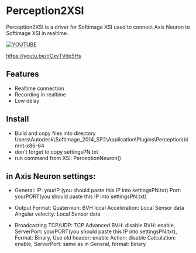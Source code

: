 # Perception2XSI

Perception2XSI is a driver for Softimage XSI used to connect Axis Neuron to Softimage XSI in realtime.

[![YOUTUBE](http://img.youtube.com/vi/nCxvTVdq5Hs/0.jpg)](http://www.youtube.com/watch?v=nCxvTVdq5Hs "YOUTUBE")

https://youtu.be/nCxvTVdq5Hs

## Features
- Realtime connection
- Recording in realtime
- Low delay

## Install
- Build and copy files into directory Users\Autodesk\Softimage_2014_SP2\Application\Plugins\Perception\bin\nt-x86-64
- don't forget to copy settingsPN.txt
- run command from XSI: PerceptionNeuron()
## in Axis Neuron settings:

- General:
  IP: yourIP (you should paste this IP into settingsPN.txt)
  Port: yourPORT(you should paste this IP into settingsPN.txt)
  
- Output Format:
  Quaternion: BVH local
  Acceleration: Local Sensor data
  Angular velocity:  Local Sensor data
  
- Broadcasting
  TCP/UDP: TCP
  Advanced BVH: disable
  BVH: enable, ServerPort: yourPORT(you should paste this IP into settingsPN.txt), Format: Binary, Use old header: enable
  Action: disable
  Calculation: enable, ServerPort: same as in General, format: binary
  
  
 

